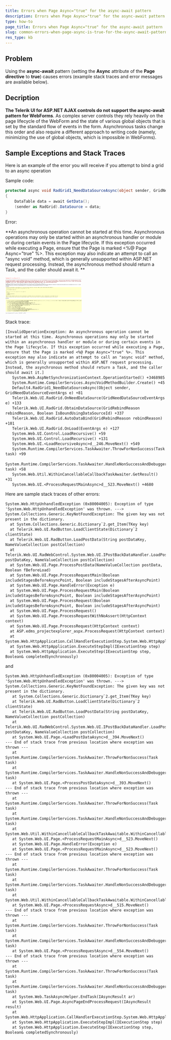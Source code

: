 ```yaml
---
title: Errors when Page Async="true" for the async-await pattern
description: Errors when Page Async="true" for the async-await pattern. Check it now!
type: how-to
page_title: Errors when Page Async="true" for the async-await pattern
slug: common-errors-when-page-async-is-true-for-the-async-await-pattern
res_type: kb
---
```


## Problem

Using the **async-await** pattern (setting the **Async** attribute of the **Page directive** to **true**) causes errors (example stack traces and error messages are available below).

## Decription

**The Telerik UI for ASP.NET AJAX controls do not support the async-await pattern for WebForms**. As complex server controls they rely heavily on the page lifecycle of the WebForm and the state of various global objects that is set by the standard flow of events in the form. Asynchronous tasks change this order and also require a different approach to writing code (namely, minimizing the use of global objects, which is impossible in WebForms).

## Sample Exceptions and Stack Traces

Here is an example of the error you will receive if you attempt to bind a grid to an async operation

Sample code:

````C#
protected async void RadGrid1_NeedDataSourceAsync(object sender, GridNeedDataSourceEventArgs e)
{
    DataTable data = await GetData();
    (sender as RadGrid).DataSource = data;
}
````


Error:

**An asynchronous operation cannot be started at this time. Asynchronous operations may only be started within an asynchronous handler or module or during certain events in the Page lifecycle. If this exception occurred while executing a Page, ensure that the Page is marked &lt;%@ Page Async="true" %&gt;. This exception may also indicate an attempt to call an "async void" method, which is generally unsupported within ASP.NET request processing. Instead, the asynchronous method should return a Task, and the caller should await it. **

![grid-async-binding-error](images/common-errors-when-page-async-is-true-for-the-async-await-pattern.png)  


Stack trace:

````
[InvalidOperationException: An asynchronous operation cannot be started at this time. Asynchronous operations may only be started within an asynchronous handler or module or during certain events in the Page lifecycle. If this exception occurred while executing a Page, ensure that the Page is marked <%@ Page Async="true" %>. This exception may also indicate an attempt to call an "async void" method, which is generally unsupported within ASP.NET request processing. Instead, the asynchronous method should return a Task, and the caller should await it.]
   System.Web.AspNetSynchronizationContext.OperationStarted() +3468985
   System.Runtime.CompilerServices.AsyncVoidMethodBuilder.Create() +45
   Default4.RadGrid1_NeedDataSourceAsync(Object sender, GridNeedDataSourceEventArgs e) +81
   Telerik.Web.UI.RadGrid.OnNeedDataSource(GridNeedDataSourceEventArgs e) +133
   Telerik.Web.UI.RadGrid.ObtainDataSource(GridRebindReason rebindReason, Boolean IsBoundUsingDataSourceId) +337
   Telerik.Web.UI.RadGrid.AutoDataBind(GridRebindReason rebindReason) +101
   Telerik.Web.UI.RadGrid.OnLoad(EventArgs e) +127
   System.Web.UI.Control.LoadRecursive() +59
   System.Web.UI.Control.LoadRecursive() +131
   System.Web.UI.<LoadRecursiveAsync>d__246.MoveNext() +549
   System.Runtime.CompilerServices.TaskAwaiter.ThrowForNonSuccess(Task task) +99
   System.Runtime.CompilerServices.TaskAwaiter.HandleNonSuccessAndDebuggerNotification(Task task) +58
   System.Web.Util.WithinCancellableCallbackTaskAwaiter.GetResult() +31
   System.Web.UI.<ProcessRequestMainAsync>d__523.MoveNext() +4680
````

Here are sample stack traces of other errors:

````
System.Web.HttpUnhandledException (0x80004005): Exception of type 'System.Web.HttpUnhandledException' was thrown. ---> System.Collections.Generic.KeyNotFoundException: The given key was not present in the dictionary.
  at System.Collections.Generic.Dictionary`2.get_Item(TKey key)
  at Telerik.Web.UI.RadButton.LoadClientState(Dictionary`2 clientState)
  at Telerik.Web.UI.RadButton.LoadPostData(String postDataKey, NameValueCollection postCollection)
  at Telerik.Web.UI.RadWebControl.System.Web.UI.IPostBackDataHandler.LoadPostData(String postDataKey, NameValueCollection postCollection)
  at System.Web.UI.Page.ProcessPostData(NameValueCollection postData, Boolean fBeforeLoad)
  at System.Web.UI.Page.ProcessRequestMain(Boolean includeStagesBeforeAsyncPoint, Boolean includeStagesAfterAsyncPoint)
  at System.Web.UI.Page.HandleError(Exception e)
  at System.Web.UI.Page.ProcessRequestMain(Boolean includeStagesBeforeAsyncPoint, Boolean includeStagesAfterAsyncPoint)
  at System.Web.UI.Page.ProcessRequest(Boolean includeStagesBeforeAsyncPoint, Boolean includeStagesAfterAsyncPoint)
  at System.Web.UI.Page.ProcessRequest()
  at System.Web.UI.Page.ProcessRequestWithNoAssert(HttpContext context)
  at System.Web.UI.Page.ProcessRequest(HttpContext context)
  at ASP.edms_projectexplorer_aspx.ProcessRequest(HttpContext context)
  at System.Web.HttpApplication.CallHandlerExecutionStep.System.Web.HttpApplication.IExecutionStep.Execute()
  at System.Web.HttpApplication.ExecuteStepImpl(IExecutionStep step)
  at System.Web.HttpApplication.ExecuteStep(IExecutionStep step, Boolean& completedSynchronously)
````

and

````
System.Web.HttpUnhandledException (0x80004005): Exception of type 'System.Web.HttpUnhandledException' was thrown. ---> System.Collections.Generic.KeyNotFoundException: The given key was not present in the dictionary.
   at System.Collections.Generic.Dictionary`2.get_Item(TKey key)
   at Telerik.Web.UI.RadButton.LoadClientState(Dictionary`2 clientState)
   at Telerik.Web.UI.RadButton.LoadPostData(String postDataKey, NameValueCollection postCollection)
   at Telerik.Web.UI.RadWebControl.System.Web.UI.IPostBackDataHandler.LoadPostData(String postDataKey, NameValueCollection postCollection)
   at System.Web.UI.Page.<LoadPostDataAsync>d__394.MoveNext()
--- End of stack trace from previous location where exception was thrown ---
   at System.Runtime.CompilerServices.TaskAwaiter.ThrowForNonSuccess(Task task)
   at System.Runtime.CompilerServices.TaskAwaiter.HandleNonSuccessAndDebuggerNotification(Task task)
   at System.Web.UI.Page.<ProcessPostDataAsync>d__393.MoveNext()
--- End of stack trace from previous location where exception was thrown ---
   at System.Runtime.CompilerServices.TaskAwaiter.ThrowForNonSuccess(Task task)
   at System.Runtime.CompilerServices.TaskAwaiter.HandleNonSuccessAndDebuggerNotification(Task task)
   at System.Web.Util.WithinCancellableCallbackTaskAwaitable.WithinCancellableCallbackTaskAwaiter.GetResult()
   at System.Web.UI.Page.<ProcessRequestMainAsync>d__523.MoveNext()
   at System.Web.UI.Page.HandleError(Exception e)
   at System.Web.UI.Page.<ProcessRequestMainAsync>d__523.MoveNext()
--- End of stack trace from previous location where exception was thrown ---
   at System.Runtime.CompilerServices.TaskAwaiter.ThrowForNonSuccess(Task task)
   at System.Runtime.CompilerServices.TaskAwaiter.HandleNonSuccessAndDebuggerNotification(Task task)
   at System.Web.Util.WithinCancellableCallbackTaskAwaitable.WithinCancellableCallbackTaskAwaiter.GetResult()
   at System.Web.UI.Page.<ProcessRequestAsync>d__515.MoveNext()
--- End of stack trace from previous location where exception was thrown ---
   at System.Runtime.CompilerServices.TaskAwaiter.ThrowForNonSuccess(Task task)
   at System.Runtime.CompilerServices.TaskAwaiter.HandleNonSuccessAndDebuggerNotification(Task task)
   at System.Web.UI.Page.<ProcessRequestAsync>d__554.MoveNext()
--- End of stack trace from previous location where exception was thrown ---
   at System.Runtime.CompilerServices.TaskAwaiter.ThrowForNonSuccess(Task task)
   at System.Runtime.CompilerServices.TaskAwaiter.HandleNonSuccessAndDebuggerNotification(Task task)
   at System.Web.TaskAsyncHelper.EndTask(IAsyncResult ar)
   at System.Web.UI.Page.AsyncPageEndProcessRequest(IAsyncResult result) 
   at System.Web.HttpApplication.CallHandlerExecutionStep.System.Web.HttpApplication.IExecutionStep.Execute()
   at System.Web.HttpApplication.ExecuteStepImpl(IExecutionStep step)
   at System.Web.HttpApplication.ExecuteStep(IExecutionStep step, Boolean& completedSynchronously)
````

 
